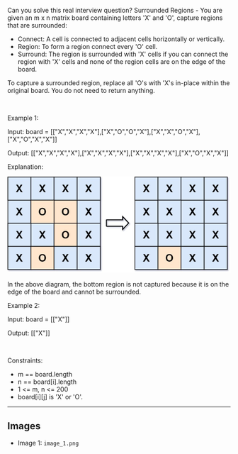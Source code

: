 Can you solve this real interview question? Surrounded Regions - You are given an m x n matrix board containing letters 'X' and 'O', capture regions that are surrounded:

 * Connect: A cell is connected to adjacent cells horizontally or vertically.
 * Region: To form a region connect every 'O' cell.
 * Surround: The region is surrounded with 'X' cells if you can connect the region with 'X' cells and none of the region cells are on the edge of the board.

To capture a surrounded region, replace all 'O's with 'X's in-place within the original board. You do not need to return anything.

 

Example 1:

Input: board = [["X","X","X","X"],["X","O","O","X"],["X","X","O","X"],["X","O","X","X"]]

Output: [["X","X","X","X"],["X","X","X","X"],["X","X","X","X"],["X","O","X","X"]]

Explanation:

![Example 1](./image_1.png)

In the above diagram, the bottom region is not captured because it is on the edge of the board and cannot be surrounded.

Example 2:

Input: board = [["X"]]

Output: [["X"]]

 

Constraints:

 * m == board.length
 * n == board[i].length
 * 1 <= m, n <= 200
 * board[i][j] is 'X' or 'O'.

---

## Images

- Image 1: `image_1.png`
